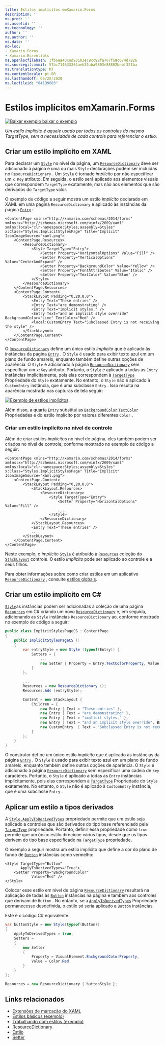 ```yaml
---
title: Estilos implícitos emXamarin.Forms
description: ''
ms.prod: ''
ms.assetid: ''
ms.technology: ''
author: ''
ms.author: ''
ms.date: ''
no-loc:
- Xamarin.Forms
- Xamarin.Essentials
ms.openlocfilehash: 3fb6ea40ced93103ec9cc92fa707f68c674d7826
ms.sourcegitcommit: 57bc714633364aeb34aba9803e88802bebf321ba
ms.translationtype: MT
ms.contentlocale: pt-BR
ms.lasthandoff: 05/28/2020
ms.locfileid: "84139003"
---
```

# <a name="implicit-styles-in-xamarinforms"></a>Estilos implícitos emXamarin.Forms

[![Baixar exemplo ](~/media/shared/download.png) baixar o exemplo](https://docs.microsoft.com/samples/xamarin/xamarin-forms-samples/userinterface-styles-basicstyles)

_Um estilo implícito é aquele usado por todos os controles do mesmo TargetType, sem a necessidade de cada controle para referenciar o estilo._

## <a name="create-an-implicit-style-in-xaml"></a>Criar um estilo implícito em XAML

Para declarar um [`Style`](xref:Xamarin.Forms.Style) no nível da página, um [`ResourceDictionary`](xref:Xamarin.Forms.ResourceDictionary) deve ser adicionado à página e uma ou mais `Style` declarações podem ser incluídas no `ResourceDictionary` . Um `Style` é tornado *implícito* por não especificar um `x:Key` atributo. Em seguida, o estilo será aplicado aos elementos visuais que correspondem `TargetType` exatamente, mas não aos elementos que são derivados do `TargetType` valor.

O exemplo de código a seguir mostra um estilo *implícito* declarado em XAML em uma página `ResourceDictionary` e aplicado às instâncias da página [`Entry`](xref:Xamarin.Forms.Entry) :

```xaml
<ContentPage xmlns="http://xamarin.com/schemas/2014/forms" xmlns:x="http://schemas.microsoft.com/winfx/2009/xaml" xmlns:local="clr-namespace:Styles;assembly=Styles" x:Class="Styles.ImplicitStylesPage" Title="Implicit" IconImageSource="xaml.png">
    <ContentPage.Resources>
        <ResourceDictionary>
            <Style TargetType="Entry">
                <Setter Property="HorizontalOptions" Value="Fill" />
                <Setter Property="VerticalOptions" Value="CenterAndExpand" />
                <Setter Property="BackgroundColor" Value="Yellow" />
                <Setter Property="FontAttributes" Value="Italic" />
                <Setter Property="TextColor" Value="Blue" />
            </Style>
        </ResourceDictionary>
    </ContentPage.Resources>
    <ContentPage.Content>
        <StackLayout Padding="0,20,0,0">
            <Entry Text="These entries" />
            <Entry Text="are demonstrating" />
            <Entry Text="implicit styles," />
            <Entry Text="and an implicit style override" BackgroundColor="Lime" TextColor="Red" />
            <local:CustomEntry Text="Subclassed Entry is not receiving the style" />
        </StackLayout>
    </ContentPage.Content>
</ContentPage>
```

O [`ResourceDictionary`](xref:Xamarin.Forms.ResourceDictionary) define um único estilo *implícito* que é aplicado às instâncias da página [`Entry`](xref:Xamarin.Forms.Entry) . O `Style` é usado para exibir texto azul em um plano de fundo amarelo, enquanto também define outras opções de aparência. O `Style` é adicionado à página [`ResourceDictionary`](xref:Xamarin.Forms.ResourceDictionary) sem especificar um `x:Key` atributo. Portanto, o `Style` é aplicado a todas as `Entry` instâncias implicitamente, pois elas correspondem à [`TargetType`](xref:Xamarin.Forms.Style.TargetType) Propriedade do `Style` exatamente. No entanto, o `Style` não é aplicado à `CustomEntry` instância, que é uma subclasse `Entry` . Isso resulta na aparência mostrada nas capturas de tela seguir:

[![Exemplo de estilos implícitos](implicit-images/implicit-styles.png)](implicit-images/implicit-styles-large.png#lightbox)

Além disso, a quarta [`Entry`](xref:Xamarin.Forms.Entry) substitui as [`BackgroundColor`](xref:Xamarin.Forms.VisualElement.BackgroundColor) [`TextColor`](xref:Xamarin.Forms.InputView.TextColor) Propriedades e do estilo implícito por valores diferentes `Color` .

### <a name="create-an-implicit-style-at-the-control-level"></a>Criar um estilo implícito no nível de controle

Além de criar estilos *implícitos* no nível de página, eles também podem ser criados no nível de controle, conforme mostrado no exemplo de código a seguir:

```xaml
<ContentPage xmlns="http://xamarin.com/schemas/2014/forms" xmlns:x="http://schemas.microsoft.com/winfx/2009/xaml" xmlns:local="clr-namespace:Styles;assembly=Styles" x:Class="Styles.ImplicitStylesPage" Title="Implicit" IconImageSource="xaml.png">
    <ContentPage.Content>
        <StackLayout Padding="0,20,0,0">
            <StackLayout.Resources>
                <ResourceDictionary>
                    <Style TargetType="Entry">
                        <Setter Property="HorizontalOptions" Value="Fill" />
                        ...
                    </Style>
                </ResourceDictionary>
            </StackLayout.Resources>
            <Entry Text="These entries" />
            ...
        </StackLayout>
    </ContentPage.Content>
</ContentPage>
```

Neste exemplo, o *implícito* [`Style`](xref:Xamarin.Forms.Style) é atribuído à [`Resources`](xref:Xamarin.Forms.VisualElement.Resources) coleção do [`StackLayout`](xref:Xamarin.Forms.StackLayout) controle. O estilo *implícito* pode ser aplicado ao controle e a seus filhos.

Para obter informações sobre como criar estilos em um aplicativo [`ResourceDictionary`](xref:Xamarin.Forms.ResourceDictionary) , consulte [estilos globais](~/xamarin-forms/user-interface/styles/application.md).

## <a name="create-an-implicit-style-in-c35"></a>Criar um estilo implícito em C&#35;

[`Style`](xref:Xamarin.Forms.Style)as instâncias podem ser adicionadas à coleção de uma página [`Resources`](xref:Xamarin.Forms.VisualElement.Resources) em C# criando um novo [`ResourceDictionary`](xref:Xamarin.Forms.ResourceDictionary) e, em seguida, adicionando as `Style` instâncias `ResourceDictionary` ao, conforme mostrado no exemplo de código a seguir:

```csharp
public class ImplicitStylesPageCS : ContentPage
{
    public ImplicitStylesPageCS ()
    {
        var entryStyle = new Style (typeof(Entry)) {
            Setters = {
                ...
                new Setter { Property = Entry.TextColorProperty, Value = Color.Blue }
            }
        };

        ...
        Resources = new ResourceDictionary ();
        Resources.Add (entryStyle);

        Content = new StackLayout {
            Children = {
                new Entry { Text = "These entries" },
                new Entry { Text = "are demonstrating" },
                new Entry { Text = "implicit styles," },
                new Entry { Text = "and an implicit style override", BackgroundColor = Color.Lime, TextColor = Color.Red },
                new CustomEntry  { Text = "Subclassed Entry is not receiving the style" }
            }
        };
    }
}
```

O construtor define um único estilo *implícito* que é aplicado às instâncias da página [`Entry`](xref:Xamarin.Forms.Entry) . O `Style` é usado para exibir texto azul em um plano de fundo amarelo, enquanto também define outras opções de aparência. O `Style` é adicionado à página [`ResourceDictionary`](xref:Xamarin.Forms.ResourceDictionary) sem especificar uma cadeia de `key` caracteres. Portanto, o `Style` é aplicado a todas as `Entry` instâncias implicitamente, pois elas correspondem à [`TargetType`](xref:Xamarin.Forms.Style.TargetType) Propriedade do `Style` exatamente. No entanto, o `Style` não é aplicado à `CustomEntry` instância, que é uma subclasse `Entry` .

## <a name="apply-a-style-to-derived-types"></a>Aplicar um estilo a tipos derivados

A [`Style.ApplyToDerivedTypes`](xref:Xamarin.Forms.Style.ApplyToDerivedTypes) propriedade permite que um estilo seja aplicado a controles que são derivados do tipo base referenciado pela [`TargetType`](xref:Xamarin.Forms.Style.TargetType) propriedade. Portanto, definir essa propriedade como `true` permite que um único estilo direcione vários tipos, desde que os tipos derivem do tipo base especificado na `TargetType` propriedade.

O exemplo a seguir mostra um estilo implícito que define a cor do plano de fundo de [`Button`](xref:Xamarin.Forms.Button) instâncias como vermelho:

```xaml
<Style TargetType="Button"
       ApplyToDerivedTypes="True">
    <Setter Property="BackgroundColor"
            Value="Red" />
</Style>
```

Colocar esse estilo em nível de página [`ResourceDictionary`](xref:Xamarin.Forms.ResourceDictionary) resultará na aplicação de todas as [`Button`](xref:Xamarin.Forms.Button) instâncias na página e também aos controles que derivam de `Button` . No entanto, se a [`ApplyToDerivedTypes`](xref:Xamarin.Forms.Style.ApplyToDerivedTypes) Propriedade permanecesse desdefinida, o estilo só seria aplicado a `Button` instâncias.

Este é o código C# equivalente:

```csharp
var buttonStyle = new Style(typeof(Button))
{
    ApplyToDerivedTypes = true,
    Setters =
    {
        new Setter
        {
            Property = VisualElement.BackgroundColorProperty,
            Value = Color.Red
        }
    }
};

Resources = new ResourceDictionary { buttonStyle };
```

## <a name="related-links"></a>Links relacionados

- [Extensões de marcação do XAML](~/xamarin-forms/xaml/xaml-basics/xaml-markup-extensions.md)
- [Estilos básicos (exemplo)](https://docs.microsoft.com/samples/xamarin/xamarin-forms-samples/userinterface-styles-basicstyles)
- [Trabalhando com estilos (exemplo)](https://docs.microsoft.com/samples/xamarin/xamarin-forms-samples/workingwithstyles)
- [ResourceDictionary](xref:Xamarin.Forms.ResourceDictionary)
- [Estilo](xref:Xamarin.Forms.Style)
- [Setter](xref:Xamarin.Forms.Setter)
